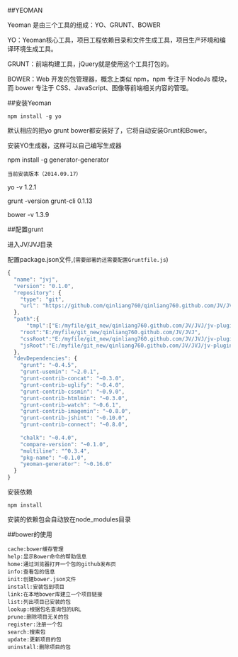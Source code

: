 ##YEOMAN

Yeoman 是由三个工具的组成：YO、GRUNT、BOWER

YO：Yeoman核心工具，项目工程依赖目录和文件生成工具，项目生产环境和编译环境生成工具。

GRUNT：前端构建工具，jQuery就是使用这个工具打包的。

BOWER：Web 开发的包管理器，概念上类似 npm，npm 专注于 NodeJs 模块，而 bower 专注于 CSS、JavaScript、图像等前端相关内容的管理。

##安装Yeoman

    npm install -g yo 

默认相应的把yo grunt bower都安装好了，它将自动安装Grunt和Bower。

安装YO生成器，这样可以自己编写生成器

npm install -g generator-generator

`当前安装版本（2014.09.17）`

yo -v 1.2.1

grunt -version grunt-cli 0.1.13

bower -v 1.3.9

##配置grunt

进入JV/JVJ目录

配置package.json文件,(`需要部署的还需要配置Gruntfile.js`)


```javascript
{
  "name": "jvj",
  "version": "0.1.0",
  "repository": {
    "type": "git",
    "url": "https://github.com/qinliang760/qinliang760.github.com/JV/JVJ.git"
  },  
  "path":{
      "tmpl":["E:/myfile/git_new/qinliang760.github.com/JV/JVJ/jv-plugins"],
    "root":"E:/myfile/git_new/qinliang760.github.com/JV/JVJ",
    "cssRoot":"E:/myfile/git_new/qinliang760.github.com/JV/JVJ/jv-plugins",
    "jsRoot":"E:/myfile/git_new/qinliang760.github.com/JV/JVJ/jv-plugins"
  },
  "devDependencies": {
    "grunt": "~0.4.5",
    "grunt-usemin": "~2.0.1",
    "grunt-contrib-concat": "~0.3.0",
    "grunt-contrib-uglify": "~0.4.0",
    "grunt-contrib-cssmin": "~0.9.0",
    "grunt-contrib-htmlmin": "~0.3.0",
    "grunt-contrib-watch": "~0.6.1",
    "grunt-contrib-imagemin": "~0.8.0",
    "grunt-contrib-jshint": "~0.10.0",
    "grunt-contrib-connect": "~0.8.0",
    
    "chalk": "~0.4.0",
    "compare-version": "~0.1.0",
    "multiline": "^0.3.4",
    "pkg-name": "~0.1.0",
    "yeoman-generator": "~0.16.0"    
  }
}
```
安装依赖

    npm install

安装的依赖包会自动放在node_modules目录


##bower的使用

    cache:bower缓存管理
    help:显示Bower命令的帮助信息
    home:通过浏览器打开一个包的github发布页
    info:查看包的信息
    init:创建bower.json文件
    install:安装包到项目
    link:在本地bower库建立一个项目链接
    list:列出项目已安装的包
    lookup:根据包名查询包的URL
    prune:删除项目无关的包
    register:注册一个包
    search:搜索包
    update:更新项目的包
    uninstall:删除项目的包




